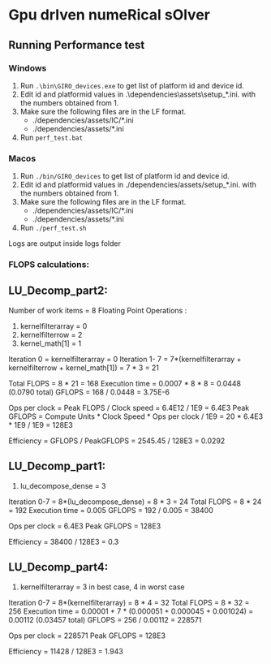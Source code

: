 # **G**pu dr**I**ven nume**R**ical s**O**lver

## Running Performance test

### Windows
1. Run ```.\bin\GIRO_devices.exe``` to get list of platform id and device id.
2. Edit id and platformid values in .\dependencies\assets\setup_*.ini. with the numbers obtained from 1.
3. Make sure the following files are in the LF format.
    - ./dependencies/assets/IC/*.ini
    - ./dependencies/assets/*.ini
4. Run ```perf_test.bat```

### Macos
1. Run ```./bin/GIRO_devices``` to get list of platform id and device id.
2. Edit id and platformid values in ./dependencies/assets/setup_*.ini. with the numbers obtained from 1.
3. Make sure the following files are in the LF format.
    - ./dependencies/assets/IC/*.ini
    - ./dependencies/assets/*.ini
4. Run ```./perf_test.sh```

Logs are output inside logs folder


### FLOPS calculations:
## LU_Decomp_part2:
Number of work items = 8
Floating Point Operations :
1. kernelfilterarray = 0
2. kernelfilterrow = 2
3. kernel_math[1] = 1

Iteration 0 = kernelfilterarray = 0
Iteration 1- 7 = 7*(kernelfilterarray + kernelfilterrow + kernel_math[1]) = 7 * 3 = 21

Total FLOPS = 8 * 21 = 168
Execution time = 0.0007 * 8 * 8 = 0.0448 (0.0790 total)
GFLOPS = 168 / 0.0448 = 3.75E-6

Ops per clock = Peak FLOPS / Clock speed = 6.4E12 / 1E9 = 6.4E3
Peak GFLOPS = Compute Units * Clock Speed * Ops per clock / 1E9 = 20 * 6.4E3 * 1E9 / 1E9 = 128E3

Efficiency = GFLOPS / PeakGFLOPS = 2545.45 / 128E3 = 0.0292

## LU_Decomp_part1:
1. lu_decompose_dense = 3

Iteration 0-7 = 8*(lu_decompose_dense) = 8 * 3 = 24
Total FLOPS = 8 * 24 = 192
Execution time = 0.005
GFLOPS = 192 / 0.005 = 38400

Ops per clock = 6.4E3
Peak GFLOPS = 128E3

Efficiency = 38400 / 128E3 = 0.3

## LU_Decomp_part4:
1. kernelfilterarray = 3 in best case, 4 in worst case

Iteration 0-7 = 8*(kernelfilterarray) = 8 * 4 = 32
Total FLOPS = 8 * 32 = 256
Execution time = 0.00001 + 7 * (0.000051 + 0.000045 + 0.001024) = 0.00112 (0.03457 total)
GFLOPS = 256 / 0.00112 = 228571

Ops per clock = 228571
Peak GFLOPS = 128E3

Efficiency = 11428 / 128E3 = 1.943
